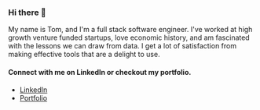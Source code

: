 ### Hi there 👋

My name is Tom, and I'm a full stack software engineer. I've worked at high growth venture funded startups, love economic history, and am fascinated with the lessons we can draw from data. I get a lot of satisfaction from making effective tools that are a delight to use.

#### Connect with me on LinkedIn or checkout my portfolio. 

- [LinkedIn](https://www.linkedin.com/in/thomasconger/)
- [Portfolio](https://tomconger.com/)

